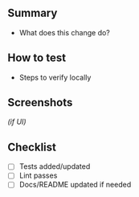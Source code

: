 ## Summary
- What does this change do?

## How to test
- Steps to verify locally

## Screenshots
_(if UI)_

## Checklist
- [ ] Tests added/updated
- [ ] Lint passes
- [ ] Docs/README updated if needed
